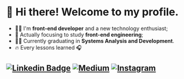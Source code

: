 # 👋 Hi there! Welcome to my profile.

- 👨‍💻 I'm **front-end developer** and a new technology enthusiast;
- 🎯 Actually focusing to study **front-end engineering**;
- 👨‍🎓 Currently graduating in **Systems Analysis and Development**.
- 🔥 Every lessons learned 🎧


## [![Linkedin Badge](https://img.shields.io/badge/-LinkedIn-0077B5?style=flat&logo=Linkedin&logoColor=white)](https://www.linkedin.com/in/bryan-matheus/) [![Medium](https://img.shields.io/badge/-medium-242A2D?style=flat&logo=medium&logoColor=white)](https://medium.com/@bryan.matheusbmf) [![Instagram](https://img.shields.io/badge/-instagram-D42F8A?style=flat&logo=instagram&logoColor=white)](https://www.instagram.com/bmatheusz/)

